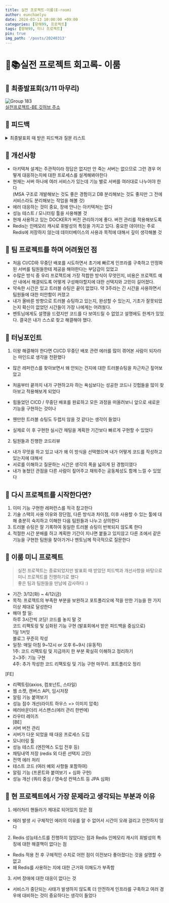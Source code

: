 ```yaml
---
title: 실전 프로젝트-이룸(E-room)
author: eunchaelyu
date: 2024-03-13 10:00:00 +09:00
categories: [항해99, 프로젝트]
tags: [항해99, 미니 프로젝트]
pin: true
img_path: '/posts/20240313'
---
```



# 📕📚실전 프로젝트 회고록- 이룸

## 📌 최종발표회(3/11 마무리)
![Group 183](https://github.com/eunchaelyu/eunchaelyu.github.io/assets/119996957/9f7a68bf-0f20-450b-8356-d8ea8700bcfb)    
[실전프로젝트-BE 깃허브 주소](https://github.com/Eroom-Project/Eroom-Project-BE)

## 📌 피드백
<details>
<summary>최종발표회 때 받은 피드백과 질문 리스트</summary>
<div markdown="1">
    <h3></h3>     
  
1. RDS 연결부분 트러블 슈팅이 발생한 이유        
2. nginx에서 로드밸런싱을 도입한 전후 성능테스트        
3. 테스트 코드 작성 시 여러 예외 발생 시나리오가 있었다면 설명해주세요        
4. 채팅내역을 Redis에 저장하는 이유      
5. refresh 토큰 로테이션에 대해 설명해주세요      
6. CI/CD를 도입한 이유가 무중단 배포만을 위한 것이였는지, 버전 관리를 위한 건지        
7. 아키텍쳐에서 도커 컨테이너별로 표현하는 것이 좋습니다            
8. 카카오 로그인 할 때 API를 GET으로 사용하는 이유          
9. HttpStatus가 OK밖에 없는데 다른 상태코드는 사용을 왜 안했는지            
10. Refresh토큰 과 Access토큰 유효기간 설정 되어있는지              
11. 서버측에서 리프레시 토큰을 재갱신하는 코드가 작성되어있나요?    
12. 오류발생시 모니터링을 할 수 있는 툴이 있나요? (네이버 핀포인트, 뉴랠릭 추천합니다)    
13. 서버에 장애가 있거나 죽었을 때 대응하는 프로세스가 있는지    
14. redis의 리프레시 토큰을 저장하는데 이유가 뭔가요?    
15. 팀 컨벤션(초기에 작성했는지 중간에 확립이 되었는지)?
    
멘토님 질문
1. SSE와 소켓의 차이
2. 채팅은 어떻게 구현했고 채팅은 어떻게 저장하는지
3. Redis의 직렬화와 역직렬화에 대해서 설명해주세요
</div>
</details>   

## 📌 개선사항    
- 아키텍쳐 설계는 주관적이라 정답은 없지만 안 죽는 서버는 없으므로 그런 경우 어떻게 대응하는지에 대한 프로세스를 설계해봐야한다        
- 현재는 서버 하나에 여러 서비스가 있는데 기능 별로 서버를 여러대로 나누어야 한다         
(MSA 구조로 개발해보는 것도 좋은 경험이고 DB 분리해보는 것도 좋지만 그 전에 서비스라도 분리해보는 작업을 해볼 것)        
- 에러 대응하는 것이 중요, 장애 안나는 아키텍쳐는 없다    
- 성능 테스트 / 모니터링 툴을 사용해볼 것    
- 현재 사용하고 있는 DOCKER가 버전 관리하기에 좋다. 버전 관리를 적용해보도록        
- Redis는 인메모리 캐시로 휘발성의 특징을 가지고 있다. 중요한 데이터는 주로 Redis에 저장하지 않는데 데이터베이스의 사용과 목적에 대해서 깊이 생각해볼 것    


## 📌 팀 프로젝트를 하며 어려웠던 점    
- 처음 CI/CD와 무중단 배포를 시도하면서 초기에 빠르게 인프라를 구축하고 안정화된 서버를 팀원들한테 제공을 해야한다는 부담감이 있었고    
- 수많은 방식 중 우리 프로젝트에 가장 적합한 방식이 무엇인지, 비용은 프로젝트 예산 내에서 해결되도록 어떻게 구성해야할지에 대한 선택지와 고민이 길어졌다.
- 약속한 시간은 있고 트러블 슈팅은 끝이 없었다. 약 3주라는 긴 시간을 사용하면서 팀원들에 대한 미안함이 커졌고
- 내가 올바른 방향으로 트러블 슈팅하고 있는지, 완성할 수 있는지, 기초가 잘못되었는지 확신이 없었던 시간들이 가장 나에게는 어려웠다.
- 멘토님에게도 설명을 드렸지만 코드를 다 보여드릴 수 없었고 설명에도 한계가 있었다. 결국은 내가 스스로 찾고 해결해야 했다.        


## 📌 터닝포인트    
1. 이왕 해결해야 한다면 CI/CD 무중단 배포 관련 에러를 많이 겪어본 사람이 되자라는 마인드로 생각을 전환했다   
- 많은 레퍼런스를 찾아보면서 왜 안되는 건지에 대한 트러블슈팅을 차근차근 짚어보았고       
- 처음부터 끝까지 내가 구현하고자 하는 욕심보다는 성공한 코드나 깃헙들을 많이 찾아보고 적용해보게 되었다

- 힘들었던 CICD / 무중단 배포를 완료하고 모든 과정을 떠올려보니 앞으로 새로운 기능을 구현하는 것이나     
- 웬만한 트러블 슈팅도 두렵지 않을 것 같다는 생각이 들었다    
- 실제로 이 후 구현한 실시간 채팅을 계획한 기간보다 빠르게 구현할 수 있었다    

2. 팀원들과 진행한 코드리뷰    
- 내가 무엇을 하고 있고 내가 왜 이 방식을 선택했으며 내가 어떻게 코드를 작성하고 있는지에 대해서
- 서로를 이해하고 질문하는 시간은 생각의 폭을 넓히게 된 경험이였다
- 내가 놓쳤던 관점을 다른 사람이 짚어주고 채워주는 공동체성도 함께 느낄 수 있었다


## 📌 다시 프로젝트를 시작한다면?    
1. 이미 기능 구현한 레퍼런스를 적극 참고한다    
2. 기술 스택의 사용 이유와 장단점, 다른 방식과 차이점, 이후 사용할 수 있는 툴에 대해 충분히 숙지하고 이해한 다음 팀원들과 나누고 상의한다    
3. 트러블 슈팅은 잘 기록하여 동일한 트러블 슈팅이 반복되지 않도록 한다    
4. 적절한 시간 분배를 하고 계획한 기간이 지나면 붙들고 있지않고 다른 조에서 같은 기능을 구현한 팀원을 찾아가거나 멘토님께 적극적으로 질문한다    


## 📌 이룸 미니 프로젝트    
> 실전 프로젝트는 종료되었지만 발표회 때 받았던 피드백과 개선사항을 바탕으로 미니 프로젝트를 진행하기로 했다    
> 좋은 팀과 팀원들을 만남에 감사하다 :)    
  
- 기간: 3/12(화) ~ 4/12(금)            
- 목적: 프로젝트의 부족한 부분을 보완하고 포트폴리오에 적을 만한 기능을 한 가지 이상 제대로 달성한다          
- 해야 할 일:    
    하루 3시간씩 코딩! 코드를 놓지 말 것    
    코드 리팩토링 및 심화된 기능 구현 (발표회에서 받은 피드백을 중심으로)    
    1일 1커밋    
    블로그 꾸준히 작성    
- 일정: 매일 아침 9~12시 or 오후 6~9시 (유동적)    
1주: 코드 리팩토링 및 지금까지 한 부분 확실히 이해하고 정리하기    
2~3주: 기능 구현    
4주: 추가 작성한 코드 리팩토링 및 기능 구현 마무리. 포트폴리오 정리    

[FE]    
- 리팩토링(axios, 컴포넌트, 스타일)    
- 웹 소켓, 캔버스 API, 임시저장    
- 알림 기능 붙여보기    
- 성능 점수 개선(라이트 하우스 => 이미지 압축)    
- 에러바운더리 서스팬스(에러 관리 한번에)    
- 라우터 레이즈    
[BE]    
- 서버 버전 관리    
- 서버가 다운 되었을 때 대응 프로세스 도입    
- 모니터링 툴    
- 성능 테스트 (엔진엑스 도입 전후 등)    
- 채팅내역 저장 (redis 외 다른 선택지 고민)    
- 전역 에러 처리    
- 테스트 코드 (여러 예외 사항들 포함하여)    
- 알림 기능 (프론트와 붙여보기 + 심화 구현)    
- 성능 개선 (쿼리 중심 / 영속성 컨텍스트 등 JPA 심화)

   
## 📌 현 프로젝트에서 가장 문제라고 생각되는 부분과 이유        
1. 에러처리 핸들러가 제대로 되어있지 않은 점
- 에러 발생 시 구체적인 에러의 이유를 알 수 없어서 시간이 오래 걸리고 안전하지 않다    

2. Redis 성능테스트를 진행하지 않았다는 점과 Redis 인메모리 캐시의 휘발성의 특징에 대한 해결책이 없다는 점    
- Redis 적용 전 후 구체적인 수치로 어떤 점이 이전보다 좋아졌다는 것을 설명할 수 없고    
- 왜 Redis를 사용하는 지에 대한 근거와 이해도가 부족함    

3. 서버 장애에 대한 대응이 없다는 것    
- 서비스가 중단되는 사태가 발생하지 않도록 더 안전하게 인프라를 구축하고 여러 경우에 대비하는 것이 중요하다는 생각이 들었다            
